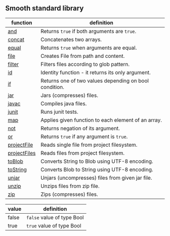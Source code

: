 Smooth standard library
---------------------
| function | definition |
| ---- | ---- |
| [and](api/and.md)                     | Returns `true` if both arguments are `true`. |
| [concat](api/concat.md)               | Concatenates two arrays. |
| [equal](api/equal.md)                 | Returns `true` when arguments are equal. |
| [file](api/file.md)                   | Creates File from path and content. |
| [filter](api/filter.md)               | Filters files according to glob pattern. |
| [id](api/id.md)                       | Identity function - it returns its only argument. |
| [if](api/if.md)                       | Returns one of two values depending on bool condition. |
| [jar](api/jar.md)                     | Jars (compresses) files. |
| [javac](api/javac.md)                 | Compiles java files. |
| [junit](api/junit.md)                 | Runs junit tests. |
| [map](api/map.md)                     | Applies given function to each element of an array. |
| [not](api/not.md)                     | Returns negation of its argument. |
| [or](api/or.md)                       | Returns `true` if any argument is `true`. |
| [projectFile](api/projectFile.md)     | Reads single file from project filesystem. |
| [projectFiles](api/projectFiles.md)   | Reads files from project filesystem. |
| [toBlob](api/toBlob.md)               | Converts String to Blob using UTF-8 encoding. |
| [toString](api/toString.md)           | Converts Blob to String using UTF-8 encoding. |
| [unjar](api/unjar.md)                 | Unjars (uncompresses) files from given jar file. |
| [unzip](api/unzip.md)                 | Unzips files from zip file. |
| [zip](api/zip.md)                     | Zips (compresses) files. |

| value | definition |
| ---- | ---- |
| false                       | `false` value of type Bool
| true                        | `true` value of type Bool

